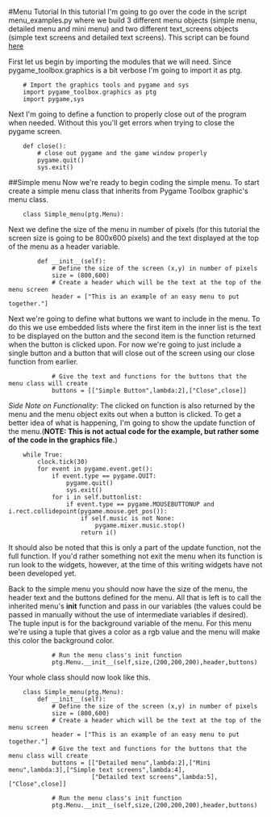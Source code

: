 #Menu Tutorial
In this tutorial I'm going to go over the code in the script menu_examples.py where we build 3 different menu objects (simple menu, detailed menu and mini menu) and two different text_screens objects (simple text screens and detailed text screens).
This script can be found [here](./menu_examples.py)

First let us begin by importing the modules that we will need. Since pygame_toolbox.graphics is a bit verbose I'm going to import it as ptg.
    
        # Import the graphics tools and pygame and sys
        import pygame_toolbox.graphics as ptg
        import pygame,sys

Next I'm going to define a function to properly close out of the program when needed. Without this you'll get errors when trying to close the pygame screen.

        def close():
            # close out pygame and the game window properly
            pygame.quit()
            sys.exit()

##Simple menu
Now we're ready to begin coding the simple menu. To start create a simple menu class that inherits from Pygame Toolbox graphic's menu class.

        class Simple_menu(ptg.Menu):

Next we define the size of the menu in number of pixels (for this tutorial the screen size is going to be 800x600 pixels) and the text displayed at the top of the menu as a header variable.

            def __init__(self):
                # Define the size of the screen (x,y) in number of pixels
                size = (800,600)
                # Create a header which will be the text at the top of the menu screen
                header = ["This is an example of an easy menu to put together."]

Next we're going to define what buttons we want to include in the menu. To do this we use embedded lists where the first item in the inner list is the text to be displayed on the button and the second item is the function returned when the button is clicked upon. For now we're going to just include a single button and a button that will close out of the screen using our close function from earlier.

                # Give the text and functions for the buttons that the menu class will create
                buttons = [["Simple Button",lambda:2],["Close",close]]

*Side Note on Functionality*: The clicked on function is also returned by the menu and the menu object exits out when a button is clicked. To get a better idea of what is happening, I'm going to show the update function of the menu.(**NOTE: This is not actual code for the example, but rather some of the code in the graphics file.**)
        
        while True:
            clock.tick(30)
            for event in pygame.event.get():
                if event.type == pygame.QUIT:
                    pygame.quit()
                    sys.exit()
                for i in self.buttonlist:
                    if event.type == pygame.MOUSEBUTTONUP and i.rect.collidepoint(pygame.mouse.get_pos()):
                        if self.music is not None:
                            pygame.mixer.music.stop()
                        return i()

It should also be noted that this is only a part of the update function, not the full function. If you'd rather something not exit the menu when its function is run look to the widgets, however, at the time of this writing widgets have not been developed yet.

Back to the simple menu you should now have the size of the menu, the header text and the buttons defined for the menu. All that is left is to call the inherited menu's __init__ function and pass in our variables (the values could be passed in manually without the use of intermediate variables if desired). The tuple input is for the background variable of the menu. For this menu we're using a tuple that gives a color as a rgb value and the menu will make this color the background color.

                # Run the menu class's init function
                ptg.Menu.__init__(self,size,(200,200,200),header,buttons)
                
Your whole class should now look like this.

        class Simple_menu(ptg.Menu):
            def __init__(self):
                # Define the size of the screen (x,y) in number of pixels
                size = (800,600)
                # Create a header which will be the text at the top of the menu screen
                header = ["This is an example of an easy menu to put together."]
                # Give the text and functions for the buttons that the menu class will create
                buttons = [["Detailed menu",lambda:2],["Mini menu",lambda:3],["Simple text screens",lambda:4],
                           ["Detailed text screens",lambda:5],["Close",close]]
        
                # Run the menu class's init function
                ptg.Menu.__init__(self,size,(200,200,200),header,buttons)

